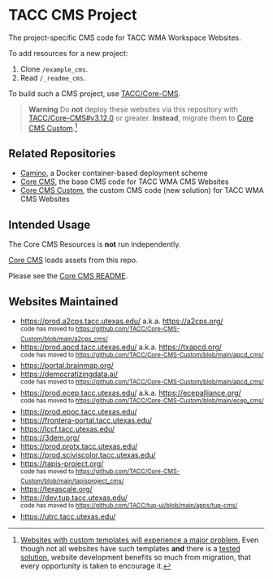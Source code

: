 # TACC CMS Project

The project-specific CMS code for TACC WMA Workspace Websites.

To add resources for a new project:

1. Clone `/example_cms`.
2. Read `/_readme_cms`.

To build such a CMS project, use [TACC/Core-CMS](https://github.com/TACC/Core-CMS).

> **Warning**
> Do **not** deploy these websites via this repository with [TACC/Core-CMS#v3.12.0](https://github.com/TACC/Core-CMS/releases/tag/v3.12.0) or greater. **Instead**, migrate them to [Core CMS Custom].[^1]

## Related Repositories

- [Camino], a Docker container-based deployment scheme
- [Core CMS], the base CMS code for TACC WMA CMS Websites
- [Core CMS Custom], the custom CMS code (new solution) for TACC WMA CMS Websites


## Intended Usage

The Core CMS Resources is __not__ run independently.

[Core CMS] loads assets from this repo.

Please see the [Core CMS README].


## Websites Maintained

- https://prod.a2cps.tacc.utexas.edu/ a.k.a. https://a2cps.org/<br />
  <sup>code has moved to https://github.com/TACC/Core-CMS-Custom/blob/main/a2cps_cms/</sup>
- https://prod.apcd.tacc.utexas.edu/ a.k.a. https://txapcd.org/<br />
  <sup>code has moved to https://github.com/TACC/Core-CMS-Custom/blob/main/apcd_cms/</sup>
- https://portal.brainmap.org/
- https://democratizingdata.ai/<br />
  <sup>code has moved to https://github.com/TACC/Core-CMS-Custom/blob/main/apcd_cms/</sup>
- https://prod.ecep.tacc.utexas.edu/ a.k.a. https://ecepalliance.org/<br />
  <sup>code has moved to https://github.com/TACC/Core-CMS-Custom/blob/main/ecep_cms/</sup>
- https://prod.epoc.tacc.utexas.edu/
- https://frontera-portal.tacc.utexas.edu/
- https://lccf.tacc.utexas.edu/
- https://3dem.org/
- https://prod.protx.tacc.utexas.edu/
- https://prod.sciviscolor.tacc.utexas.edu/
- https://tapis-project.org/<br />
  <sup>code has moved to https://github.com/TACC/Core-CMS-Custom/blob/main/tapisproject_cms/</sup>
- https://texascale.org/
- https://dev.tup.tacc.utexas.edu/<br />
  <sup>code has moved to https://github.com/TACC/tup-ui/blob/main/apps/tup-cms/</sup>
- https://utrc.tacc.utexas.edu/

<!-- Link Aliases -->

[Core CMS]: https://github.com/TACC/Core-CMS
[Core Styles]: https://github.com/TACC/Core-Styles
[Core CMS Custom]: https://github.com/TACC/Core-CMS-Custom
[Core CMS README]: https://github.com/TACC/Core-CMS/blob/main/README.md
[Camino]: https://github.com/TACC/Camino

[^1]: [Websites with custom templates will experience a major problem.](https://github.com/TACC/Core-CMS-Resources/pull/176#issuecomment-1603194690) Even though not all websites have such templates **and** there is a [tested solution](https://github.com/TACC/Core-CMS-Resources/pull/176#issuecomment-1603215969), website development benefits so much from migration, that every opportunity is taken to encourage it.
